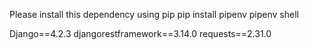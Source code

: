 Please install this dependency using pip
pip install pipenv
pipenv shell

Django==4.2.3
djangorestframework==3.14.0
requests==2.31.0
